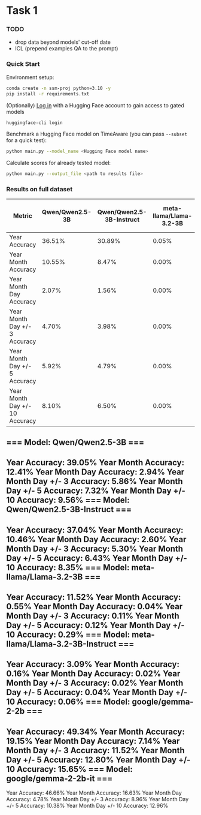 # Task 1

### TODO
- drop data beyond models' cut-off date
- ICL (prepend examples QA to the prompt)

### Quick Start
Environment setup:
```sh
conda create -n ssm-proj python=3.10 -y
pip install -r requirements.txt
```

(Optionally) [Log in](https://huggingface.co/docs/huggingface_hub/en/guides/cli#huggingface-cli-login) with a Hugging Face account to gain access to gated models
```sh
huggingface-cli login
```

Benchmark a Hugging Face model on TimeAware (you can pass `--subset` for a quick test):

```bash
python main.py --model_name <Hugging Face model name>
```

Calculate scores for already tested model:

```bash
python main.py --output_file <path to results file>
```

### Results on full dataset
| Metric                          | Qwen/Qwen2.5-3B | Qwen/Qwen2.5-3B-Instruct | meta-llama/Llama-3.2-3B | meta-llama/Llama-3.2-3B-Instruct | google/gemma-2-2b | google/gemma-2-2b-it |
|---------------------------------|------------------|---------------------------|--------------------------|----------------------------------|--------------------|------------------------|
| Year Accuracy                   | 36.51%           | 30.89%                    | 0.05%                    | 10.36%                           | 41.21%             | 35.26%                 |
| Year Month Accuracy             | 10.55%           | 8.47%                     | 0.00%                    | 1.78%                            | 15.05%             | 12.34%                 |
| Year Month Day Accuracy         | 2.07%            | 1.56%                     | 0.00%                    | 0.01%                            | 3.39%              | 1.22%                  |
| Year Month Day +/- 3 Accuracy  | 4.70%            | 3.98%                     | 0.00%                    | 0.35%                            | 7.21%              | 4.50%                  |
| Year Month Day +/- 5 Accuracy  | 5.92%            | 4.79%                     | 0.00%                    | 0.50%                            | 8.47%              | 6.11%                  |
| Year Month Day +/- 10 Accuracy | 8.10%            | 6.50%                     | 0.00%                    | 0.97%                            | 11.40%             | 8.62%                  |

=== Model: Qwen/Qwen2.5-3B ===
----------------------------------------
Year Accuracy: 39.05%
Year Month Accuracy: 12.41%
Year Month Day Accuracy: 2.94%
Year Month Day +/- 3 Accuracy: 5.86%
Year Month Day +/- 5 Accuracy: 7.32%
Year Month Day +/- 10 Accuracy: 9.56%
=== Model: Qwen/Qwen2.5-3B-Instruct ===
----------------------------------------
Year Accuracy: 37.04%
Year Month Accuracy: 10.46%
Year Month Day Accuracy: 2.60%
Year Month Day +/- 3 Accuracy: 5.30%
Year Month Day +/- 5 Accuracy: 6.43%
Year Month Day +/- 10 Accuracy: 8.35%
=== Model: meta-llama/Llama-3.2-3B ===
----------------------------------------
Year Accuracy: 11.52%
Year Month Accuracy: 0.55%
Year Month Day Accuracy: 0.04%
Year Month Day +/- 3 Accuracy: 0.11%
Year Month Day +/- 5 Accuracy: 0.12%
Year Month Day +/- 10 Accuracy: 0.29%
=== Model: meta-llama/Llama-3.2-3B-Instruct ===
----------------------------------------
Year Accuracy: 3.09%
Year Month Accuracy: 0.16%
Year Month Day Accuracy: 0.02%
Year Month Day +/- 3 Accuracy: 0.02%
Year Month Day +/- 5 Accuracy: 0.04%
Year Month Day +/- 10 Accuracy: 0.06%
=== Model: google/gemma-2-2b ===
----------------------------------------
Year Accuracy: 49.34%
Year Month Accuracy: 19.15%
Year Month Day Accuracy: 7.14%
Year Month Day +/- 3 Accuracy: 11.52%
Year Month Day +/- 5 Accuracy: 12.80%
Year Month Day +/- 10 Accuracy: 15.65%
=== Model: google/gemma-2-2b-it ===
----------------------------------------
Year Accuracy: 46.66%
Year Month Accuracy: 16.63%
Year Month Day Accuracy: 4.78%
Year Month Day +/- 3 Accuracy: 8.96%
Year Month Day +/- 5 Accuracy: 10.38%
Year Month Day +/- 10 Accuracy: 12.96%
